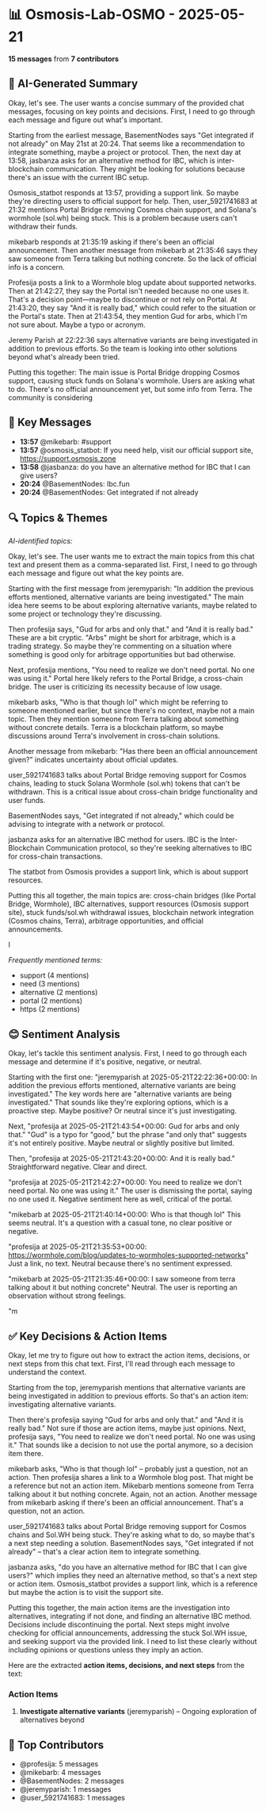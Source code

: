 # 📊 Osmosis-Lab-OSMO - 2025-05-21
**15 messages** from **7 contributors**

## 📝 AI-Generated Summary
<think>
Okay, let's see. The user wants a concise summary of the provided chat messages, focusing on key points and decisions. First, I need to go through each message and figure out what's important.

Starting from the earliest message, BasementNodes says "Get integrated if not already" on May 21st at 20:24. That seems like a recommendation to integrate something, maybe a project or protocol. Then, the next day at 13:58, jasbanza asks for an alternative method for IBC, which is inter-blockchain communication. They might be looking for solutions because there's an issue with the current IBC setup. 

Osmosis_statbot responds at 13:57, providing a support link. So maybe they're directing users to official support for help. Then, user_5921741683 at 21:32 mentions Portal Bridge removing Cosmos chain support, and Solana's wormhole (sol.wh) being stuck. This is a problem because users can't withdraw their funds. 

mikebarb responds at 21:35:19 asking if there's been an official announcement. Then another message from mikebarb at 21:35:46 says they saw someone from Terra talking but nothing concrete. So the lack of official info is a concern. 

Profesija posts a link to a Wormhole blog update about supported networks. Then at 21:42:27, they say the Portal isn't needed because no one uses it. That's a decision point—maybe to discontinue or not rely on Portal. At 21:43:20, they say "And it is really bad," which could refer to the situation or the Portal's state. Then at 21:43:54, they mention Gud for arbs, which I'm not sure about. Maybe a typo or acronym. 

Jeremy Parish at 22:22:36 says alternative variants are being investigated in addition to previous efforts. So the team is looking into other solutions beyond what's already been tried. 

Putting this together: The main issue is Portal Bridge dropping Cosmos support, causing stuck funds on Solana's wormhole. Users are asking what to do. There's no official announcement yet, but some info from Terra. The community is considering

## 💬 Key Messages
- **13:57** @mikebarb: #support
- **13:57** @osmosis_statbot: If you need help, visit our official support site, https://support.osmosis.zone
- **13:58** @jasbanza: do you have an alternative method for IBC that I can give users?
- **20:24** @BasementNodes: Ibc.fun
- **20:24** @BasementNodes: Get integrated if not already

## 🔍 Topics & Themes
*AI-identified topics:*
> <think>
Okay, let's see. The user wants me to extract the main topics from this chat text and present them as a comma-separated list. First, I need to go through each message and figure out what the key points are.

Starting with the first message from jeremyparish: "In addition the previous efforts mentioned, alternative variants are being investigated." The main idea here seems to be about exploring alternative variants, maybe related to some project or technology they're discussing. 

Then profesija says, "Gud for arbs and only that." and "And it is really bad." These are a bit cryptic. "Arbs" might be short for arbitrage, which is a trading strategy. So maybe they're commenting on a situation where something is good only for arbitrage opportunities but bad otherwise. 

Next, profesija mentions, "You need to realize we don't need portal. No one was using it." Portal here likely refers to the Portal Bridge, a cross-chain bridge. The user is criticizing its necessity because of low usage.

mikebarb asks, "Who is that though lol" which might be referring to someone mentioned earlier, but since there's no context, maybe not a main topic. Then they mention someone from Terra talking about something without concrete details. Terra is a blockchain platform, so maybe discussions around Terra's involvement in cross-chain solutions.

Another message from mikebarb: "Has there been an official announcement given?" indicates uncertainty about official updates. 

user_5921741683 talks about Portal Bridge removing support for Cosmos chains, leading to stuck Solana Wormhole (sol.wh) tokens that can't be withdrawn. This is a critical issue about cross-chain bridge functionality and user funds.

BasementNodes says, "Get integrated if not already," which could be advising to integrate with a network or protocol. 

jasbanza asks for an alternative IBC method for users. IBC is the Inter-Blockchain Communication protocol, so they're seeking alternatives to IBC for cross-chain transactions. 

The statbot from Osmosis provides a support link, which is about support resources.

Putting this all together, the main topics are: cross-chain bridges (like Portal Bridge, Wormhole), IBC alternatives, support resources (Osmosis support site), stuck funds/sol.wh withdrawal issues, blockchain network integration (Cosmos chains, Terra), arbitrage opportunities, and official announcements. 

I

*Frequently mentioned terms:*
- support (4 mentions)
- need (3 mentions)
- alternative (2 mentions)
- portal (2 mentions)
- https (2 mentions)

## 😊 Sentiment Analysis
<think>
Okay, let's tackle this sentiment analysis. First, I need to go through each message and determine if it's positive, negative, or neutral. 

Starting with the first one: "jeremyparish at 2025-05-21T22:22:36+00:00: In addition the previous efforts mentioned, alternative variants are being investigated." The key words here are "alternative variants are being investigated." That sounds like they're exploring options, which is a proactive step. Maybe positive? Or neutral since it's just investigating.

Next, "profesija at 2025-05-21T21:43:54+00:00: Gud for arbs and only that." "Gud" is a typo for "good," but the phrase "and only that" suggests it's not entirely positive. Maybe neutral or slightly positive but limited.

Then, "profesija at 2025-05-21T21:43:20+00:00: And it is really bad." Straightforward negative. Clear and direct.

"profesija at 2025-05-21T21:42:27+00:00: You need to realize we don't need portal. No one was using it." The user is dismissing the portal, saying no one used it. Negative sentiment here as well, critical of the portal.

"mikebarb at 2025-05-21T21:40:14+00:00: Who is that though lol" This seems neutral. It's a question with a casual tone, no clear positive or negative.

"profesija at 2025-05-21T21:35:53+00:00: https://wormhole.com/blog/updates-to-wormholes-supported-networks" Just a link, no text. Neutral because there's no sentiment expressed.

"mikebarb at 2025-05-21T21:35:46+00:00: I saw someone from terra talking about it but nothing concrete" Neutral. The user is reporting an observation without strong feelings.

"m

## ✅ Key Decisions & Action Items
<think>
Okay, let me try to figure out how to extract the action items, decisions, or next steps from this chat text. First, I'll read through each message to understand the context.

Starting from the top, jeremyparish mentions that alternative variants are being investigated in addition to previous efforts. So that's an action item: investigating alternative variants. 

Then there's profesija saying "Gud for arbs and only that." and "And it is really bad." Not sure if those are action items, maybe just opinions. Next, profesija says, "You need to realize we don't need portal. No one was using it." That sounds like a decision to not use the portal anymore, so a decision item there.

mikebarb asks, "Who is that though lol" – probably just a question, not an action. Then profesija shares a link to a Wormhole blog post. That might be a reference but not an action item. Mikebarb mentions someone from Terra talking about it but nothing concrete. Again, not an action. Another message from mikebarb asking if there's been an official announcement. That's a question, not an action.

user_5921741683 talks about Portal Bridge removing support for Cosmos chains and Sol.WH being stuck. They're asking what to do, so maybe that's a next step needing a solution. BasementNodes says, "Get integrated if not already" – that's a clear action item to integrate something.

jasbanza asks, "do you have an alternative method for IBC that I can give users?" which implies they need an alternative method, so that's a next step or action item. Osmosis_statbot provides a support link, which is a reference but maybe the action is to visit the support site.

Putting this together, the main action items are the investigation into alternatives, integrating if not done, and finding an alternative IBC method. Decisions include discontinuing the portal. Next steps might involve checking for official announcements, addressing the stuck Sol.WH issue, and seeking support via the provided link. I need to list these clearly without including opinions or questions unless they imply an action.
</think>

Here are the extracted **action items, decisions, and next steps** from the text:

### **Action Items**  
1. **Investigate alternative variants** (jeremyparish) – Ongoing exploration of alternatives beyond

## 👥 Top Contributors
- @profesija: 5 messages
- @mikebarb: 4 messages
- @BasementNodes: 2 messages
- @jeremyparish: 1 messages
- @user_5921741683: 1 messages